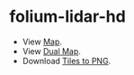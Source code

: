 # folium-lidar-hd

- View [Map](map.html).
- View [Dual Map](map-dual.html).
- Download [Tiles to PNG](https://folium-lidar-hd.streamlit.app/).
